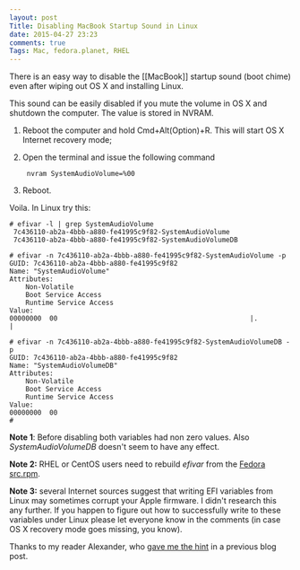 ```yaml
---
layout: post
Title: Disabling MacBook Startup Sound in Linux
date: 2015-04-27 23:23
comments: true
Tags: Mac, fedora.planet, RHEL
---
```


There is an easy way to disable the [[MacBook]] startup sound
(boot chime) even after wiping out OS X and installing Linux.

This sound can be easily disabled if you mute the volume in OS X
and shutdown the computer. The value is stored in NVRAM.


1. Reboot the computer and hold Cmd+Alt(Option)+R. This will start
OS X Internet recovery mode;
2. Open the terminal and issue the following command

        nvram SystemAudioVolume=%00

3. Reboot.

Voila. In Linux try this:

    # efivar -l | grep SystemAudioVolume
     7c436110-ab2a-4bbb-a880-fe41995c9f82-SystemAudioVolume
     7c436110-ab2a-4bbb-a880-fe41995c9f82-SystemAudioVolumeDB
    
    # efivar -n 7c436110-ab2a-4bbb-a880-fe41995c9f82-SystemAudioVolume -p
    GUID: 7c436110-ab2a-4bbb-a880-fe41995c9f82
    Name: "SystemAudioVolume"
    Attributes:
        Non-Volatile
        Boot Service Access
        Runtime Service Access
    Value:
    00000000  00                                                |.               |
    
    # efivar -n 7c436110-ab2a-4bbb-a880-fe41995c9f82-SystemAudioVolumeDB -p
    GUID: 7c436110-ab2a-4bbb-a880-fe41995c9f82
    Name: "SystemAudioVolumeDB"
    Attributes:
        Non-Volatile
        Boot Service Access
        Runtime Service Access
    Value:
    00000000  00 
    #

**Note 1**: Before disabling both variables had non zero values. Also *SystemAudioVolumeDB*
doesn't seem to have any effect.

**Note 2:** RHEL or CentOS users need to rebuild *efivar* from the 
[Fedora src.rpm](https://kojipkgs.fedoraproject.org//packages/efivar/0.14/1.fc22/src/efivar-0.14-1.fc22.src.rpm).

**Note 3:** several Internet sources suggest that writing EFI variables from Linux
may sometimes corrupt your Apple firmware. I didn't research this any further. If you
happen to figure out how to successfully write to these variables under Linux please let
everyone know in the comments (in case OS X recovery mode goes missing, you know).

Thanks to my reader Alexander, who
[gave me the hint](/blog/2015/04/26/installing-red-hat-enterprise-linux-7-on-macbook-air-2015/#disqus_thread)
in a previous blog post.
